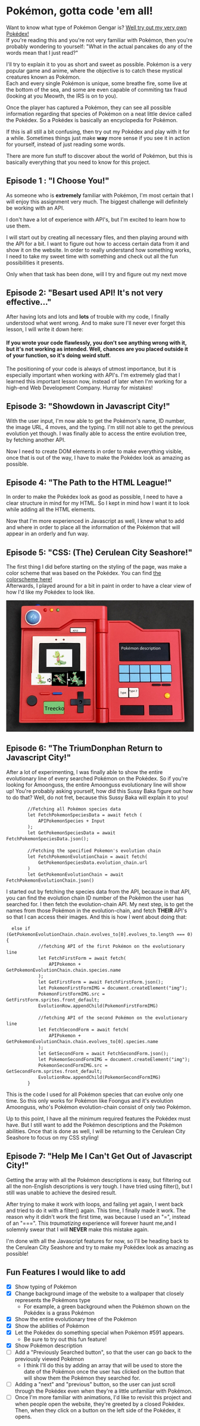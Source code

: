 # Pokémon, gotta code 'em all!
Want to know what type of Pokémon Gengar is? [Well try out my very own Pokédex!](https://besartelezi.github.io/ajax-pokedex/) </br> 
If you're reading this and you're not very familiar with Pokémon, then you're probably wondering to yourself: "What in the actual pancakes do any of the words mean that I just read?" </br>

I'll try to explain it to you as short and sweet as possible. Pokémon is a very popular game and anime, where the objective is to catch these mystical creatures known as Pokémon. </br> 
Each and every single Pokémon is unique, some breathe fire, some live at the bottom of the sea, and some are even capable of commiting tax fraud (looking at you Meowth, the IRS is on to you). </br>

Once the player has captured a Pokémon, they can see all possible information regarding that species of Pokémon on a neat little device called the Pokédex. So a Pokédex is basically an encyclopedia for Pokémon. </br>

If this is all still a bit confusing, then try out my Pokédex and play with it for a while. Sometimes things just make **way** more sense if you see it in action for yourself, instead of just reading some words. </br>

There are more fun stuff to discover about the world of Pokémon, but this is basically everything that you need to know for this project.

## Episode 1 : "I Choose You!"
As someone who is **extremely** familiar with Pokémon, I'm most certain that I will enjoy this assignment very much. The biggest challenge will definitely be working with an API. </br>

I don't have a lot of experience with API's, but I'm excited to learn how to use them. </br>

I will start out by creating all necessary files, and then playing around with the API for a bit. I want to figure out how to access certain data from it and show it on the website. In order to really understand how something works, I need to take my sweet time with something and check out all the fun possibilities it presents. </br>

Only when that task has been done, will I try and figure out my next move

## Episode 2: "Besart used API! It's not very effective..."
After having lots and lots and **lots** of trouble with my code, I finally understood what went wrong. And to make sure I'll never ever forget this lesson, I will write it down here:
#### If you wrote your code flawlessly, you don't see anything wrong with it, but it's not working as intended. Well, chances are you placed outside it of your function, so it's doing weird stuff. </br>

The positioning of your code is always of utmost importance, but it is especially important when working with API's. I'm extremely glad that I learned this important lesson now, instead of later when I'm working for a high-end Web Development Company. Hurray for mistakes!

## Episode 3: "Showdown in Javascript City!"
With the user input, I'm now able to get the Pokémon's name, ID number, the image URL, 4 moves, and the typing. I'm still not able to get the previous evolution yet though. I was finally able to access the entire evolution tree, by fetching another API. </br>

Now I need to create DOM elements in order to make everything visible, once that is out of the way, I have to make the Pokédex look as amazing as possible.

## Episode 4: "The Path to the HTML League!"
In order to make the Pokédex look as good as possible, I need to have a clear structure in mind for my HTML. So I kept in mind how I want it to look while adding all the HTML elements. </br>

Now that I'm more experienced in Javascript as well, I knew what to add and where in order to place all the information of the Pokémon that will appear in an orderly and fun way.

## Episode 5: "CSS: (The) Cerulean City Seashore!" 
The first thing I did before starting on the styling of the page, was make a color scheme that was based on the Pokédex. You can find [the colorscheme here!](https://coolors.co/1f2025-a10001-eb5352-fef3ef-88c9f1-5182ac-7bc87a) </br>
Afterwards, I played around for a bit in paint in order to have a clear view of how I'd like my Pokédex to look like.

![ScreenShot](/images/pokedex-example.png)

## Episode 6: "The TriumDonphan Return to Javascript City!"
After a lot of experimenting, I was finally able to show the entire evolutionary line of every searched Pokémon on the Pokédex. So if you're looking for Amoonguss, the entire Amoonguss evolutionary line will show up! You're probably asking yourself, how did this Sussy Baka figure out how to do that? Well, do not fret, because this Sussy Baka will explain it to you! </br>
```
        //Fetching all Pokémon species data
        let FetchPokemonSpeciesData = await fetch (
            APIPokemonSpecies + Input
        );
        let GetPokemonSpeciesData = await FetchPokemonSpeciesData.json();

        //Fetching the specified Pokemon's evolution chain
        let FetchPokemonEvolutionChain = await fetch(
            GetPokemonSpeciesData.evolution_chain.url
        )
        let GetPokemonEvolutionChain = await FetchPokemonEvolutionChain.json()
```
I started out by fetching the species data from the API, because in that API, you can find the evolution chain ID number of the Pokémon the user has searched for. I then fetch the evolution-chain API. My next step, is to get the names from those Pokémon in the evolution-chain, and fetch **THEIR** API's so that I can access their images. And this is how I went about doing that:
```
  else if (GetPokemonEvolutionChain.chain.evolves_to[0].evolves_to.length === 0) {
            //fetching API of the first Pokémon on the evolutionary line
            let FetchFirstForm = await fetch(
                APIPokemon + GetPokemonEvolutionChain.chain.species.name
            );
            let GetFirstForm = await FetchFirstForm.json();
            let PokemonFirstFormIMG = document.createElement("img");
            PokemonFirstFormIMG.src = GetFirstForm.sprites.front_default;
            EvolutionRow.appendChild(PokemonFirstFormIMG)

            //fetching API of the second Pokémon on the evolutionary line
            let FetchSecondForm = await fetch(
                APIPokemon + GetPokemonEvolutionChain.chain.evolves_to[0].species.name
            );
            let GetSecondForm = await FetchSecondForm.json();
            let PokemonSecondFormIMG = document.createElement("img");
            PokemonSecondFormIMG.src = GetSecondForm.sprites.front_default;
            EvolutionRow.appendChild(PokemonSecondFormIMG)
        }
```
This is the code I used for all Pokémon species that can evolve only one time. So this only works for Pokémon like Foongus and it's evolution Amoonguss, who's Pokémon evolution-chain consist of only two Pokémon. </br>

Up to this point, I have all the minimum required features the Pokédex must have. But I still want to add the Pokémon descriptions and the Pokémon abilities. Once that is done as well, I will be returning to the Cerulean City Seashore to focus on my CSS styling!

## Episode 7: "Help Me I Can't Get Out of Javascript City!"
Getting the array with all the Pokémon descriptions is easy, but filtering out all the non-English descriptions is very tough. I have tried using filter(), but I still was unable to achieve the desired result. </br>

After trying to make it work with loops, and failing yet again, I went back and tried to do it with a filter() again. This time, I finally made it work. The reason why it didn't work the first time, was because I used an "=", instead of an "===". This *traumatizing* experience will forever haunt me,and I solemnly swear that I will **NEVER** make this mistake again. </br>

I'm done with all the Javascript features for now, so I'll be heading back to the Cerulean City Seashore and try to make my Pokédex look as amazing as possible!
## Fun Features I would like to add
- [x] Show typing of Pokémon
- [x] Change background image of the website to a wallpaper that closely represents the Pokémons type
  * For example, a green background when the Pokémon shown on the Pokédex is a grass Pokémon
- [x] Show the entire evolutionary tree of the Pokémon
- [x] Show the abilities of Pokémon
- [x] Let the Pokédex do something special when Pokémon #591 appears.
  * Be sure to try out this fun feature!
- [x] Show Pokémon description
- [ ] Add a "Previously Searched button", so that the user can go back to the previously viewed Pokémon
  * I think I'll do this by adding an array that will be used to store the date of the Pokémon once the user has clicked on the button that will show them the Pokémon they searched for.
- [ ] Adding a "next" and "previous" button, so the user can just scroll through the Pokédex even when they're a little unfamiliar with Pokémon.
- [ ] Once I'm more familiar with animations, I'd like to revisit this project and when people open the website, they're greeted by a closed Pokédex. Then, when they click on a button on the left side of the Pokédex, it opens.